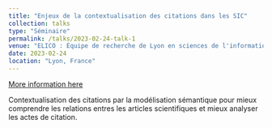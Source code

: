 ```yaml
---
title: "Enjeux de la contextualisation des citations dans les SIC"
collection: talks
type: "Séminaire"
permalink: /talks/2023-02-24-talk-1
venue: "ELICO : Équipe de recherche de Lyon en sciences de l'information et de la communication"
date: 2023-02-24
location: "Lyon, France"
---
```


[More information here](https://elico-recherche.msh-lse.fr/manifestations/journee-des-doctorant-es-2023)

Contextualisation des citations par la modélisation sémantique pour mieux comprendre les relations entres les articles scientifiques et mieux analyser les actes de citation. 
